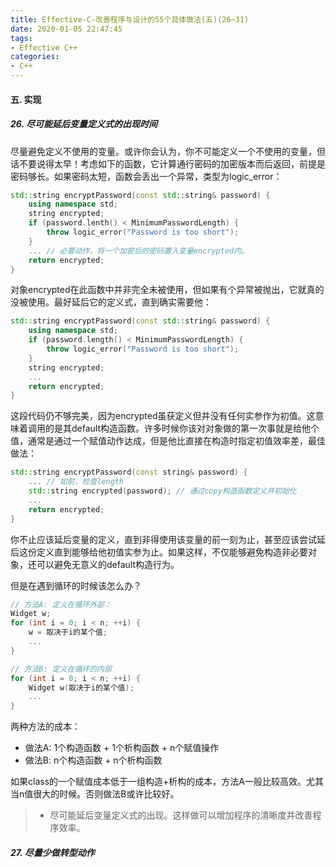 ```yaml
---
title: Effective-C-改善程序与设计的55个具体做法(五)(26~31)
date: 2020-01-05 22:47:45
tags:
- Effective C++
categories:
- C++
---
```


#### 五. 实现

##### 26. 尽可能延后变量定义式的出现时间

尽量避免定义不使用的变量。或许你会认为，你不可能定义一个不使用的变量，但话不要说得太早！考虑如下的函数，它计算通行密码的加密版本而后返回，前提是密码够长。如果密码太短，函数会丢出一个异常，类型为logic_error：

```C++
std::string encryptPassword(const std::string& password) {
    using namespace std;
    string encrypted;
    if (password.lenth() < MinimumPasswordLength) {
        throw logic_error("Password is too short");
    }
    ... // 必要动作，将一个加密后的密码置入变量encrypted内。
    return encrypted;
}
```

对象encrypted在此函数中并非完全未被使用，但如果有个异常被抛出，它就真的没被使用。最好延后它的定义式，直到确实需要他：

```C++
std::string encryptPassword(const std::string& password) {
    using namespace std;
    if (password.length() < MinimumPasswordLength) {
        throw logic_error("Password is too short");
    }
    string encrypted;
    ...
    return encrypted;
}
```

这段代码仍不够完美，因为encrypted虽获定义但并没有任何实参作为初值。这意味着调用的是其default构造函数。许多时候你该对对象做的第一次事就是给他个值，通常是通过一个赋值动作达成，但是他比直接在构造时指定初值效率差，最佳做法：

```C++
std::string encryptPassword(const string& password) {
    ... // 如前，检查length
    std::string encrypted(password); // 通过copy构造函数定义并初始化
    ...
    return encrypted;
}
```

你不止应该延后变量的定义，直到非得使用该变量的前一刻为止，甚至应该尝试延后这份定义直到能够给他初值实参为止。如果这样，不仅能够避免构造非必要对象，还可以避免无意义的default构造行为。

但是在遇到循环的时候该怎么办？

```C++
// 方法A: 定义在循环外部：
Widget w;
for (int i = 0; i < n; ++i) {
    w = 取决于i的某个值;
    ...
}

// 方法B: 定义在循环的内部
for (int i = 0; i < n; ++i) {
    Widget w(取决于i的某个值);
    ...
}
```

两种方法的成本：
- 做法A: 1个构造函数 + 1个析构函数 + n个赋值操作
- 做法B: n个构造函数 + n个析构函数

如果class的一个赋值成本低于一组构造+析构的成本，方法A一般比较高效。尤其当n值很大的时候。否则做法B或许比较好。

> - 尽可能延后变量定义式的出现。这样做可以增加程序的清晰度并改善程序效率。

##### 27. 尽量少做转型动作

